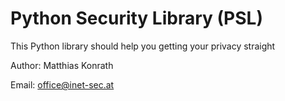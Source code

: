# Python Security Library (PSL)
This Python library should help you getting your privacy straight

Author: Matthias Konrath

Email:  office@inet-sec.at
